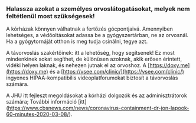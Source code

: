 ### Halassza azokat a személyes orvoslátogatásokat, melyek nem feltétlenül most szükségesek!

 A kórházak könnyen válhatnak a fertőzés gócpontjaivá. Amennyiben lehetséges, a védőoltásokat adassa be a gyógyszertárban, ne az orvosnál. Ha a gyógytornáját otthon is meg tudja csinálni, tegye azt.

 A távorvoslás szakértőinek: itt a lehetőség, hogy segítsenek! Ez most mindenkinek sokat segíthet, de különüsen azoknak, akik erősen érintett, vidéki helyen laknak, és nehezen jutnak el az orvoshoz. A [https://doxy.me](https://doxy.me) és a [https://vsee.com/clinic/](https://vsee.com/clinic/) ingyenes HIPAA-kompatibilis videoplatforumokat biztosít a távorvoslás számára. 

 A JHU itt fejleszt megoldásokat a kórházi dolgozók és az adminisztrátorok számára; További információ [itt] (https://www.cbsnews.com/news/coronavirus-containment-dr-jon-lapook-60-minutes-2020-03-08/).
